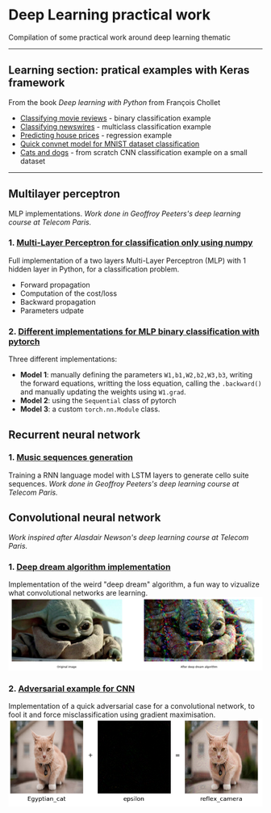 # Deep Learning practical work
Compilation of some practical work around deep learning thematic

___

## Learning section: pratical examples with Keras framework
From the book *Deep learning with Python* from François Chollet
* [Classifying movie reviews](https://github.com/To-jak/Deep-learning-practical-work/blob/master/learning_with_keras/Classifying_movie_reviews.ipynb) - binary classification example
* [Classifying newswires](https://github.com/To-jak/Deep-learning-practical-work/blob/master/learning_with_keras/Classifying_newswires.ipynb) - multiclass classification example
* [Predicting house prices](https://github.com/To-jak/Deep-learning-practical-work/blob/master/learning_with_keras/Predicting_house_prices.ipynb) - regression example
* [Quick convnet model for MNIST dataset classification](https://github.com/To-jak/Deep-learning-practical-work/blob/master/learning_with_keras/Keras_convnet_quick_model.ipynb)
* [Cats and dogs](https://github.com/To-jak/Deep-learning-practical-work/blob/master/learning_with_keras/training_CNN_from_scratch_on_a_small_dataset.ipynb) - from scratch CNN classification example on a small dataset
___

## Multilayer perceptron
MLP implementations. *Work done in Geoffroy Peeters's deep learning course at Telecom Paris.*
### 1. [Multi-Layer Perceptron for classification only using numpy](https://github.com/To-jak/Deep-learning-practical-work/blob/master/multilayer_perceptron/MLP_python.ipynb)  
Full implementation of a two layers Multi-Layer Perceptron (MLP) with 1 hidden layer in Python, for a classification problem.
* Forward propagation
* Computation of the cost/loss
* Backward propagation
* Parameters udpate

### 2. [Different implementations for MLP binary classification with pytorch](https://github.com/To-jak/Deep-learning-practical-work/blob/master/multilayer_perceptron/MLP_pytorch.ipynb)
Three different implementations:
* **Model 1**: manually defining the parameters `W1,b1,W2,b2,W3,b3`, writing the forward equations, writting the loss equation, calling the `.backward()` and manually updating the weights using `W1.grad`.
* **Model 2**: using the `Sequential` class of pytorch
* **Model 3**: a custom `torch.nn.Module` class.

## Recurrent neural network
### 1. [Music sequences generation](https://github.com/To-jak/Deep-learning-practical-work/blob/master/recurrent_neural_network/Generating_music_sequences.ipynb)
Training a RNN language model with LSTM layers to generate cello suite sequences. *Work done in Geoffroy Peeters's deep learning course at Telecom Paris.*

## Convolutional neural network
*Work inspired after Alasdair Newson's deep learning course at Telecom Paris.*
### 1. [Deep dream algorithm implementation](https://github.com/To-jak/Deep-learning-practical-work/blob/master/convolutional_neural_network/deep_dream_algorithm_example.ipynb)
Implementation of the weird "deep dream" algorithm, a fun way to vizualize what convolutional networks are learning.
![](images/deep_dream_example.PNG)

### 2. [Adversarial example for CNN](https://github.com/To-jak/Deep-learning-practical-work/blob/master/convolutional_neural_network/adversarial_example_for_cnn.ipynb)
Implementation of a quick adversarial case for a convolutional network, to fool it and force misclassification using gradient maximisation.
![](images/adversarial_example.PNG)

